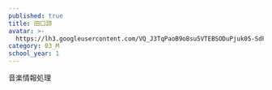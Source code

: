 ```yaml
---
published: true
title: 田口諒
avatar: >-
  https://lh3.googleusercontent.com/VQ_J3TqPaoB9oBsu5VTEBSODuPjuk05-SdFlsOpVL2MH4khPJVx1_j21JKDAW_nVCC88vm1Uu3tWL1IVyTZoExswTxGipYxqFReYRmRLGZDtRCDrqKUGLgvK_c9HFrkPDc3PZC6ZGigE8yCwJB2lwcdlkh9cPlhDsZrplJ99PxI67Ny8K43PMqcS73Idf81vyXw4R2G6mtV0e_m4lwgcTNGUJH3H9tEzTZXWyF6UcDX9bNGaJmrIy50XTUvFXPSLvp6pfYzRRoe5bKXl26amWhx2-GTtr7IlerSdhPiLTcCaRX70W1AIyHeM8uEb_cQlEe_fz7BMtwQNt0KCXCEM9Yy1wc6LJ4mEBbnShYtisqlAghiKC2GknTetZiGsrhZOIEGSgJTWJlGDirZeW5Ad-ptYyxjZ_c2JdtRC7Tr3eNigz_IAdlkQWEbZTkavQJqTfFa58vaS_jbrdYoYjXIulu-TRbvLFAcbtnlL0hfY2zXtUb7G6Mgmjdf0m4BotP9ElvA7VAS8Zxw4hN-h1vIFvwZis1T7B0d6gM_h2vJallzZ_tW2Ds0iH6aGafmjfRyJVycKIHDUX74uigEKJFZILvfaTXGX1AdkK2JWXrbkvtevsY2zqfWmfrwvSrnd9QknYXbQPrmyohVHOl6BYaH_HBE96wvxJeniIMjm8Fe8oFc=p-s300
category: 03_M
school_year: 1
---
```

音楽情報処理
